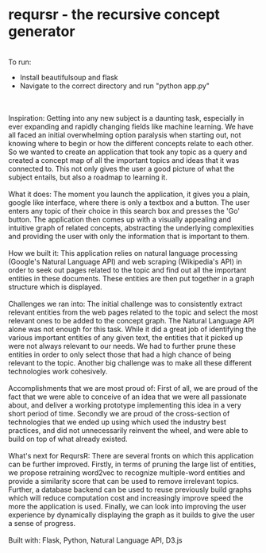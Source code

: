 # reqursr - the recursive concept generator

<br>
To run:
<ul>
<li>Install beautifulsoup and flask </li>
<li> Navigate to the correct directory and run "python app.py" </li>
</ul>

</br>

<br>
Inspiration: Getting into any new subject is a daunting task, especially in ever expanding and rapidly changing fields like machine learning. We have all faced an initial overwhelming option paralysis when starting out, not knowing where to begin or how the different concepts relate to each other. So we wanted to create an application that took any topic as a query and created a concept map of all the important topics and ideas that it was connected to. This not only gives the user a good picture of what the subject entails, but also a roadmap to learning it.
</br>

<br>
What it does: The moment you launch the application, it gives you a plain, google like interface, where there is only a textbox and a button. The user enters any topic of their choice in this search box and presses the 'Go' button. The application then comes up with a visually appealing and intuitive graph of related concepts, abstracting the underlying complexities and providing the user with only the information that is important to them.
</br>

<br>
How we built it: This application relies on natural language processing (Google's Natural Language API) and web scraping (Wikipedia's API) in order to seek out pages related to the topic and find out all the important entities in these documents. These entities are then put together in a graph structure which is displayed.
</br>

<br>
Challenges we ran into: The initial challenge was to consistently extract relevant entities from the web pages related to the topic and select the most relevant ones to be added to the concept graph. The Natural Language API alone was not enough for this task. While it did a great job of identifying the various important entities of any given text, the entities that it picked up were not always relevant to our needs. We had to further prune these entities in order to only select those that had a high chance of being relevant to the topic. Another big challenge was to make all these different technologies work cohesively.
</br>

<br>
Accomplishments that we are most proud of: First of all, we are proud of the fact that we were able to conceive of an idea that we were all passionate about, and deliver a working prototype implementing this idea in a very short period of time. Secondly we are proud of the cross-section of technologies that we ended up using which used the industry best practices, and did not unnecessarily reinvent the wheel, and were able to build on top of what already existed.
</br>

<br>
What's next for ReqursR: There are several fronts on which this application can be further improved. Firstly, in terms of pruning the large list of entities, we propose retraining word2vec to recognize multiple-word entities and provide a similarity score that can be used to remove irrelevant topics. Further, a database backend can be used to reuse previously build graphs which will reduce computation cost and increasingly improve speed the more the application is used. Finally, we can look into improving the user experience by dynamically displaying the graph as it builds to give the user a sense of progress.
</br>

<br>
Built with: Flask, Python, Natural Language API, D3.js
</br>
